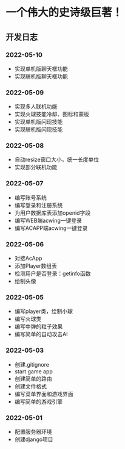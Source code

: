 # 一个伟大的史诗级巨著！

## 开发日志

### 2022-05-10
- 实现单机版聊天框功能
- 实现联机版聊天框功能

### 2022-05-09
- 实现多人联机功能
- 实现火球技能冷却、图标和蒙版
- 实现单机版闪现技能
- 实现联机版闪现技能

### 2022-05-08
- 自动resize窗口大小，统一长度单位
- 实现部分联机功能

### 2022-05-07
- 编写账号系统
- 编写登录和注册系统
- 为用户数据库表添加openid字段
- 编写WEB端acwing一键登录
- 编写ACAPP端acwing一键登录

### 2022-05-06
- 对接AcApp
- 添加Player数组表
- 检测用户是否登录：getinfo函数
- 绘制头像

### 2022-05-05
- 编写player类，绘制小球
- 编写火球类
- 编写中弹的粒子效果
- 编写简单的自动攻击AI

### 2022-05-03
- 创建.gitignore
- start game app
- 创建简单的路由
- 创建文件格式
- 编写菜单界面和游戏界面
- 编写简单的游戏引擎

### 2022-05-01
- 配置服务器环境
- 创建django项目